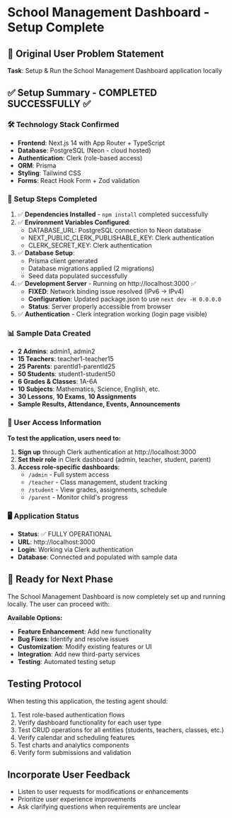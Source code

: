 # School Management Dashboard - Setup Complete

## 🎯 Original User Problem Statement
**Task**: Setup & Run the School Management Dashboard application locally

## ✅ Setup Summary - COMPLETED SUCCESSFULLY ✅

### 🛠 Technology Stack Confirmed
- **Frontend**: Next.js 14 with App Router + TypeScript
- **Database**: PostgreSQL (Neon - cloud hosted)
- **Authentication**: Clerk (role-based access)
- **ORM**: Prisma
- **Styling**: Tailwind CSS
- **Forms**: React Hook Form + Zod validation

### 🔧 Setup Steps Completed

1. ✅ **Dependencies Installed** - `npm install` completed successfully
2. ✅ **Environment Variables Configured**:
   - DATABASE_URL: PostgreSQL connection to Neon database
   - NEXT_PUBLIC_CLERK_PUBLISHABLE_KEY: Clerk authentication
   - CLERK_SECRET_KEY: Clerk authentication
3. ✅ **Database Setup**:
   - Prisma client generated
   - Database migrations applied (2 migrations)
   - Seed data populated successfully
4. ✅ **Development Server** - Running on http://localhost:3000 ✅
   - **FIXED**: Network binding issue resolved (IPv6 → IPv4)
   - **Configuration**: Updated package.json to use `next dev -H 0.0.0.0`
   - **Status**: Server properly accessible from browser
5. ✅ **Authentication** - Clerk integration working (login page visible)

### 📊 Sample Data Created
- **2 Admins**: admin1, admin2
- **15 Teachers**: teacher1-teacher15
- **25 Parents**: parentId1-parentId25
- **50 Students**: student1-student50
- **6 Grades & Classes**: 1A-6A
- **10 Subjects**: Mathematics, Science, English, etc.
- **30 Lessons**, **10 Exams**, **10 Assignments**
- **Sample Results, Attendance, Events, Announcements**

### 🔐 User Access Information

**To test the application, users need to:**
1. **Sign up** through Clerk authentication at http://localhost:3000
2. **Set their role** in Clerk dashboard (admin, teacher, student, parent)
3. **Access role-specific dashboards**:
   - `/admin` - Full system access
   - `/teacher` - Class management, student tracking
   - `/student` - View grades, assignments, schedule  
   - `/parent` - Monitor child's progress

### 🖥️ Application Status
- **Status**: ✅ FULLY OPERATIONAL
- **URL**: http://localhost:3000
- **Login**: Working via Clerk authentication
- **Database**: Connected and populated with sample data

## 🎯 Ready for Next Phase

The School Management Dashboard is now completely set up and running locally. The user can proceed with:

**Available Options:**
- **Feature Enhancement**: Add new functionality
- **Bug Fixes**: Identify and resolve issues  
- **Customization**: Modify existing features or UI
- **Integration**: Add new third-party services
- **Testing**: Automated testing setup

## Testing Protocol

When testing this application, the testing agent should:
1. Test role-based authentication flows
2. Verify dashboard functionality for each user type
3. Test CRUD operations for all entities (students, teachers, classes, etc.)
4. Verify calendar and scheduling features
5. Test charts and analytics components
6. Verify form submissions and validation

## Incorporate User Feedback
- Listen to user requests for modifications or enhancements
- Prioritize user experience improvements
- Ask clarifying questions when requirements are unclear
